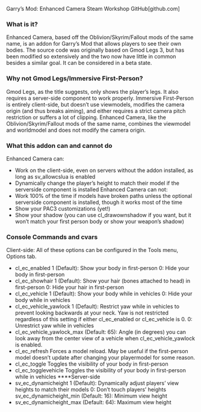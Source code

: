 Garry’s Mod: Enhanced Camera
Steam Workshop
GitHub[github.com]

### What is it?
Enhanced Camera, based off the Oblivion/Skyrim/Fallout mods of the same name, is an addon for Garry’s Mod that allows players to see their own bodies. The source code was originally based on Gmod Legs 3, but has been modified so extensively and the two now have little in common besides a similar goal. It can be considered in a beta state.

### Why not Gmod Legs/Immersive First-Person?
Gmod Legs, as the title suggests, only shows the player’s legs. It also requires a server-side component to work properly. Immersive First-Person is entirely client-side, but doesn’t use viewmodels, modifies the camera origin (and thus breaks aiming), and either requires a strict camera pitch restriction or suffers a lot of clipping. Enhanced Camera, like the Oblivion/Skyrim/Fallout mods of the same name, combines the viewmodel and worldmodel and does not modify the camera origin.

### What this addon can and cannot do
Enhanced Camera can:
* Work on the client-side, even on servers without the addon installed, as long as sv_allowcslua is enabled
* Dynamically change the player’s height to match their model if the serverside component is installed
Enhanced Camera can not:
* Work 100% of the time if models have broken paths unless the optional serverside component is installed, though it works most of the time
* Show your PAC3 customizations (yet!)
* Show your shadow (you can use cl_drawownshadow if you want, but it won’t match your first person body or show your weapon’s shadow)

### Console Commands and cvars
Client-side: All of these options can be configured in the Tools menu, Options tab.
* cl_ec_enabled
1 (Default): Show your body in first-person
0: Hide your body in first-person
* cl_ec_showhair
1 (Default): Show your hair (bones attached to head) in first-person
0: Hide your hair in first-person
* cl_ec_vehicle
1 (Default): Show your body while in vehicles
0: Hide your body while in vehicles
* cl_ec_vehicle_yawlock
1 (Default): Restrict yaw while in vehicles to prevent looking backwards at your neck. Yaw is not restricted regardless of this setting if either cl_ec_enabled or cl_ec_vehicle is 0.
0: Unrestrict yaw while in vehicles
* cl_ec_vehicle_yawlock_max
(Default: 65): Angle (in degrees) you can look away from the center view of a vehicle when cl_ec_vehicle_yawlock is enabled.
* cl_ec_refresh
Forces a model reload. May be useful if the first-person model doesn’t update after changing your playermodel for some reason.
* cl_ec_toggle
Toggles the visibility of your body in first-person
* cl_ec_togglevehicle
Toggles the visibility of your body in first-person while in vehicles
****Server-side
* sv_ec_dynamicheight
1 (Default): Dynamically adjust players’ view heights to match their models
0: Don’t touch players’ heights
sv_ec_dynamicheight_min
(Default: 16): Minimum view height
* sv_ec_dynamicheight_max
(Default: 64): Maximum view height
